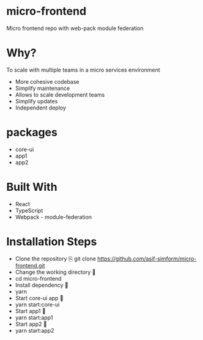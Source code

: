 # micro-frontend
Micro frontend repo with web-pack module federation 

# Why?
To scale with multiple teams in a micro services environment

- More cohesive codebase
- Simplify maintenance
- Allows to scale development teams
- Simplify updates
- Independent deploy


# packages
 - core-ui
 - app1
 - app2
 
# Built With
- React
- TypeScript
- Webpack - module-federation

# Installation Steps
- Clone the repository ⎘ git clone https://github.com/asif-simform/micro-frontend.git
- Change the working directory 📂
- cd micro-frontend
- Install dependency 🚚
- yarn
- Start core-ui app 🚀
- yarn start:core-ui
- Start app1 🚀
- yarn start:app1
- Start app2 🚀
- yarn start:app2